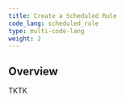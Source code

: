 ```yaml
---
title: Create a Scheduled Rule
code_lang: scheduled_rule
type: multi-code-lang
weight: 2
---
```


## Overview

TKTK